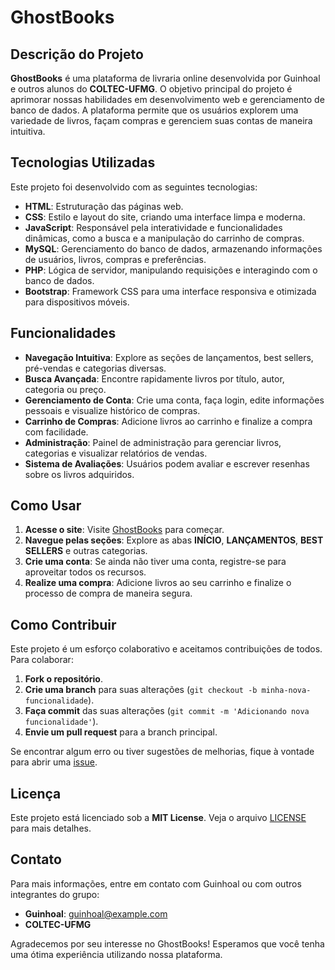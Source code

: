 # GhostBooks

## Descrição do Projeto

**GhostBooks** é uma plataforma de livraria online desenvolvida por Guinhoal e outros alunos do **COLTEC-UFMG**. O objetivo principal do projeto é aprimorar nossas habilidades em desenvolvimento web e gerenciamento de banco de dados. A plataforma permite que os usuários explorem uma variedade de livros, façam compras e gerenciem suas contas de maneira intuitiva.

## Tecnologias Utilizadas

Este projeto foi desenvolvido com as seguintes tecnologias:

- **HTML**: Estruturação das páginas web.
- **CSS**: Estilo e layout do site, criando uma interface limpa e moderna.
- **JavaScript**: Responsável pela interatividade e funcionalidades dinâmicas, como a busca e a manipulação do carrinho de compras.
- **MySQL**: Gerenciamento do banco de dados, armazenando informações de usuários, livros, compras e preferências.
- **PHP**: Lógica de servidor, manipulando requisições e interagindo com o banco de dados.
- **Bootstrap**: Framework CSS para uma interface responsiva e otimizada para dispositivos móveis.

## Funcionalidades

- **Navegação Intuitiva**: Explore as seções de lançamentos, best sellers, pré-vendas e categorias diversas.
- **Busca Avançada**: Encontre rapidamente livros por título, autor, categoria ou preço.
- **Gerenciamento de Conta**: Crie uma conta, faça login, edite informações pessoais e visualize histórico de compras.
- **Carrinho de Compras**: Adicione livros ao carrinho e finalize a compra com facilidade.
- **Administração**: Painel de administração para gerenciar livros, categorias e visualizar relatórios de vendas.
- **Sistema de Avaliações**: Usuários podem avaliar e escrever resenhas sobre os livros adquiridos.

## Como Usar

1. **Acesse o site**: Visite [GhostBooks](http://150.164.102.160/turma2024-integrado/303/a2023951458@teiacoltec.org/hp/avaliativos/trabalho-grupo/Livraria/) para começar.
2. **Navegue pelas seções**: Explore as abas **INÍCIO**, **LANÇAMENTOS**, **BEST SELLERS** e outras categorias.
3. **Crie uma conta**: Se ainda não tiver uma conta, registre-se para aproveitar todos os recursos.
4. **Realize uma compra**: Adicione livros ao seu carrinho e finalize o processo de compra de maneira segura.

## Como Contribuir

Este projeto é um esforço colaborativo e aceitamos contribuições de todos. Para colaborar:

1. **Fork o repositório**.
2. **Crie uma branch** para suas alterações (`git checkout -b minha-nova-funcionalidade`).
3. **Faça commit** das suas alterações (`git commit -m 'Adicionando nova funcionalidade'`).
4. **Envie um pull request** para a branch principal.

Se encontrar algum erro ou tiver sugestões de melhorias, fique à vontade para abrir uma [issue](https://github.com/guinhoal/ghostbooks/issues).

## Licença

Este projeto está licenciado sob a **MIT License**. Veja o arquivo [LICENSE](LICENSE) para mais detalhes.

## Contato

Para mais informações, entre em contato com Guinhoal ou com outros integrantes do grupo:

- **Guinhoal**: [guinhoal@example.com](mailto:thiagodevprof@gmail.com)
- **COLTEC-UFMG**

Agradecemos por seu interesse no GhostBooks! Esperamos que você tenha uma ótima experiência utilizando nossa plataforma.
